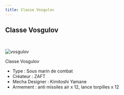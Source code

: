 ```yaml
---
title: Classe Vosgulov
---
```


Classe Vosgulov
---------------

 


![vosgulov](/images/stories/saga/gundamseed/mechas/zaft/vosgulov.png)


Classe Vosgulov


- Type : Sous marin de combat   
- Créateur : ZAFT   
- Mecha Designer : Kimitoshi Yamane   
- Armement : anti missiles air x 12, lance torpilles x 12

